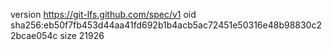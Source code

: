 version https://git-lfs.github.com/spec/v1
oid sha256:eb50f7fb453d44aa41fd692b1b4acb5ac72451e50316e48b98830c22bcae054c
size 21926
